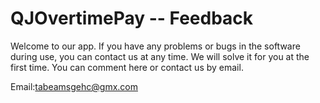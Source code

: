 # QJOvertimePay -- Feedback


Welcome to our app. If you have any problems or bugs in the software during use, you can contact us at any time. We will solve it for you at the first time. You can comment here or contact us by email.


Email:tabeamsgehc@gmx.com
